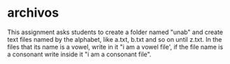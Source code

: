 # archivos
This assignment asks students to create a folder named "unab" and create text files named by the alphabet, like a.txt, b.txt and so on until z.txt. In the files that its name is a vowel, write in it "i am a vowel file', if the file name is a consonant write inside it "i am a consonant file".
